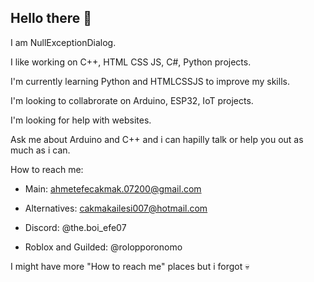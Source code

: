 ## Hello there 👋
I am NullExceptionDialog. 

I like working on C++, HTML CSS JS, C#, Python projects.

I'm currently learning Python and HTMLCSSJS to improve my skills.

I'm looking to collabrorate on Arduino, ESP32, IoT projects.

I'm looking for help with websites.

Ask me about Arduino and C++ and i can hapilly talk or help you out as much as i can.

How to reach me: 

* Main: ahmetefecakmak.07200@gmail.com

* Alternatives: cakmakailesi007@hotmail.com

* Discord: @the.boi_efe07

* Roblox and Guilded: @rolopporonomo

I might have more "How to reach me" places but i forgot :skull:

<!--


Here are some ideas to get you started:

- 🔭 I’m currently working on ...
- 🌱 I’m currently learning ...
- 👯 I’m looking to collaborate on ...
- 🤔 I’m looking for help with ...
- 💬 Ask me about ...
- 📫 How to reach me: ...
- 😄 Pronouns: ...
- ⚡ Fun fact: ...
-->
